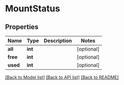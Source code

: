 # MountStatus

## Properties
Name | Type | Description | Notes
------------ | ------------- | ------------- | -------------
**all** | **int** |  | [optional] 
**free** | **int** |  | [optional] 
**used** | **int** |  | [optional] 

[[Back to Model list]](../README.md#documentation-for-models) [[Back to API list]](../README.md#documentation-for-api-endpoints) [[Back to README]](../README.md)


